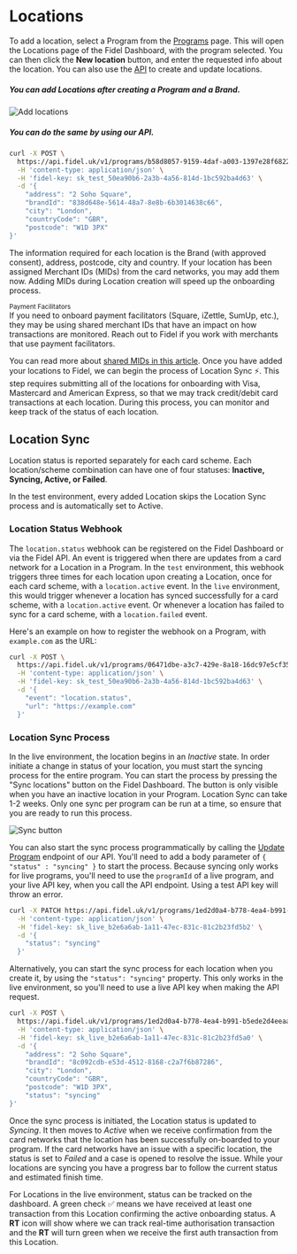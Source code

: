 # Locations

To add a location, select a Program from the [Programs](https://dashboard.fidel.uk/programs) page. This will open the Locations page of the Fidel Dashboard, with the program selected. You can then click the **New location** button, and enter the requested info about the location. You can also use the [API](https://reference.fidel.uk/reference#create-location) to create and update locations.

##### You can add Locations after creating a Program and a Brand.
![Add locations](https://raw.githubusercontent.com/FidelLimited/docs/new-dashboard-images/assets/images/add-locations.png "Add locations")

##### You can do the same by using our API.

```sh
curl -X POST \
  https://api.fidel.uk/v1/programs/b58d8057-9159-4daf-a003-1397e28f6822/locations \
  -H 'content-type: application/json' \
  -H 'fidel-key: sk_test_50ea90b6-2a3b-4a56-814d-1bc592ba4d63' \
  -d '{
    "address": "2 Soho Square",
    "brandId": "838d648e-5614-48a7-8e8b-6b3014638c66",
    "city": "London",
    "countryCode": "GBR",
    "postcode": "W1D 3PX"
}'
```

The information required for each location is the Brand (with approved consent), address, postcode, city and country. If your location has been assigned Merchant IDs (MIDs) from the card networks, you may add them now. Adding MIDs during Location creation will speed up the onboarding process.

<div class="info-box">
    <small>Payment Facilitators</small><br/>
    If you need to onboard payment facilitators (Square, iZettle, SumUp, etc.), they may be using shared merchant IDs that have an impact on how transactions are monitored. Reach out to Fidel if you work with merchants that use payment facilitators.
</div>

You can read more about [shared MIDs in this article](https://community.fidel.uk/t/what-is-a-shared-merchant-id-mid/41).
Once you have added your locations to Fidel, we can begin the process of Location Sync ⚡️. This step requires submitting all of the locations for onboarding with Visa, Mastercard and American Express, so that we may track credit/debit card transactions at each location. During this process, you can monitor and keep track of the status of each location.

## Location Sync

Location status is reported separately for each card scheme. Each location/scheme combination can have one of four statuses: **Inactive, Syncing, Active, or Failed**.

<div class="info-box">
In the test environment, every added Location skips the Location Sync process and is automatically set to Active.
</div>

### Location Status Webhook

The `location.status` webhook can be registered on the Fidel Dashboard or via the Fidel API. An event is triggered when there are updates from a card network for a Location in a Program. In the `test` environment, this webhook triggers three times for each location upon creating a Location, once for each card scheme, with a `location.active` event. In the `live` environment, this would trigger whenever a location has synced successfully for a card scheme, with a `location.active` event. Or whenever a location has failed to sync for a card scheme, with a `location.failed` event.

Here's an example on how to register the webhook on a Program, with `example.com` as the URL:

```sh
curl -X POST \
  https://api.fidel.uk/v1/programs/06471dbe-a3c7-429e-8a18-16dc97e5cf35/hooks \
  -H 'content-type: application/json' \
  -H 'fidel-key: sk_test_50ea90b6-2a3b-4a56-814d-1bc592ba4d63' \
  -d '{
    "event": "location.status",
    "url": "https://example.com"
  }'
```

### Location Sync Process
In the live environment, the location begins in an *Inactive* state. In order initiate a change in status of your location, you must start the syncing process for the entire program. You can start the process by pressing the "Sync locations" button on the Fidel Dashboard. The button is only visible when you have an inactive location in your Program. Location Sync can take 1-2 weeks. Only one sync per program can be run at a time, so ensure that you are ready to run this process.

![Sync button](https://raw.githubusercontent.com/FidelLimited/docs/new-dashboard-images/assets/images/programsync_button.png "Add locations")

You can also start the sync process programmatically by calling the [Update Program](https://reference.fidel.uk/reference#update-program) endpoint of our API. You'll need to add a body parameter of `{ "status" : "syncing" }` to start the process. Because syncing only works for live programs, you'll need to use the `programId` of a live program, and your live API key, when you call the API endpoint. Using a test API key will throw an error.

```sh
curl -X PATCH https://api.fidel.uk/v1/programs/1ed2d0a4-b778-4ea4-b991-b5ede2d4eeaa \
  -H 'content-type: application/json' \
  -H 'fidel-key: sk_live_b2e6a6ab-1a11-47ec-831c-81c2b23fd5b2' \
  -d '{
    "status": "syncing"
  }'
```

Alternatively, you can start the sync process for each location when you create it, by using the `"status": "syncing"` property. This only works in the live environment, so you'll need to use a live API key when making the API request.

```sh
curl -X POST \
  https://api.fidel.uk/v1/programs/1ed2d0a4-b778-4ea4-b991-b5ede2d4eeaa/locations \
  -H 'content-type: application/json' \
  -H 'fidel-key: sk_live_b2e6a6ab-1a11-47ec-831c-81c2b23fd5a0' \
  -d '{
    "address": "2 Soho Square",
    "brandId": "8c092cdb-e53d-4512-8168-c2a7f6b87286",
    "city": "London",
    "countryCode": "GBR",
    "postcode": "W1D 3PX",
    "status": "syncing"
}'
```

Once the sync process is initiated, the Location status is updated to *Syncing*. It then moves to *Active* when we receive confirmation from the card networks that the location has been successfully on-boarded to your program. If the card networks have an issue with a specific location, the status is set to *Failed* and a case is opened to resolve the issue. While your locations are syncing you have a progress bar to follow the current status and estimated finish time.

For Locations in the live environment, status can be tracked on the dashboard. A green check ✅ means we have received at least one transaction from this Location confirming the active onboarding status. A **RT** icon will show where we can track real-time authorisation transaction and the **RT** will turn green when we receive the first auth transaction from this Location.
